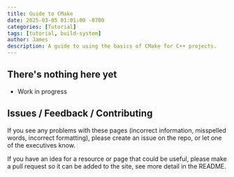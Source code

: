 ```yaml
---
title: Guide to CMake
date: 2025-03-05 01:01:00 -0700  
categories: [Tutorial]
tags: [tutorial, build-system]
author: James
description: A guide to using the basics of CMake for C++ projects.
---
```


## There's nothing here yet

- Work in progress

## Issues / Feedback / Contributing

If you see any problems with these pages (incorrect information, misspelled
words, incorrect formatting), please create an issue on the repo, or let one
of the executives know.

If you have an idea for a resource or page that could be useful, please make a
pull request so it can be added to the site, see more detail in the README.
